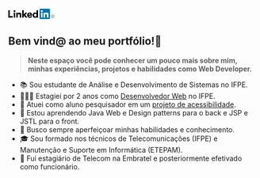 [<img src="https://raw.githubusercontent.com/Gwolner/gwolner/master/img/linkedin.png" alt="Logo Linkedin"/>](https://www.linkedin.com/in/guilherme-wolner/)
<!-- &nbsp;&nbsp;&nbsp;
[<img src="https://raw.githubusercontent.com/Gwolner/gwolner/master/img/codepen.png" alt="Logo Codepen"/>](https://codepen.io/gwolner/pens/public)
-->
## Bem vind@ ao meu portfólio!📖

> **Neste espaço você pode conhecer um pouco mais sobre mim, minhas experiências, projetos e habilidades como Web Developer.**

<!-- 🕵🏻‍♂️ Atualmente estou em busca de um estágio como Desenvolvedor Web (Front, Back ou Full). -->
- 📚 Sou estudante de Análise e Desenvolvimento de Sistemas no IFPE.
- 👨🏻‍💻 Estagiei por 2 anos como [Desenvolvedor Web](https://github.com/Gwolner/csmo-ambulatorial) no IFPE.
- 🔬 Atuei como aluno pesquisador em um [projeto de acessibilidade](https://github.com/Gwolner/pibex-hello-moodle).
- 🌱 Estou aprendendo Java Web e Design patterns para o back e JSP e JSTL para o front.
- 🍁 Busco sempre aperfeiçoar minhas habilidades e conhecimento.
- 🎓 Sou formado nos técnicos de Telecomunicações (IFPE) e Manutenção e Suporte em Informática (ETEPAM).
- 🎯 Fui estagiário de Telecom na Embratel e posteriormente efetivado como funcionário.

